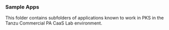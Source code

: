 ### Sample Apps

This folder contains subfolders of applications known to work in PKS in the Tanzu Commercial PA CaaS Lab environment.
